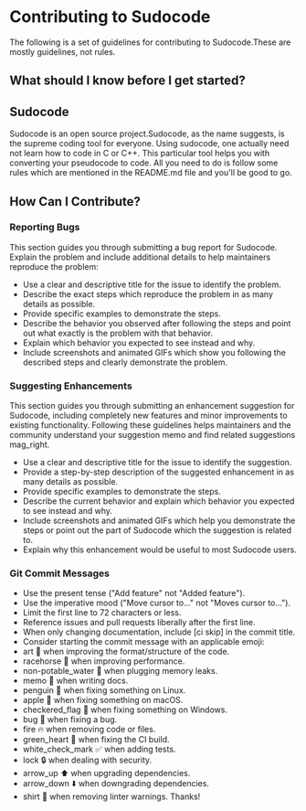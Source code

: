 # Contributing to Sudocode

  The following is a set of guidelines for contributing to Sudocode.These are mostly guidelines, not rules. 
 ## What should I know before I get started?
## Sudocode
 Sudocode is an open source project.Sudocode, as the name suggests, is the supreme coding tool for everyone. Using sudocode, one actually need not learn how to code in C or C++.
This particular tool helps you with converting your pseudocode to code.
All you need to do is follow some rules which are mentioned in the README.md file and you'll be good to go.

 ## How Can I Contribute?
 
 ### Reporting Bugs
This section guides you through submitting a bug report for Sudocode.
 Explain the problem and include additional details to help maintainers reproduce the problem:
- Use a clear and descriptive title for the issue to identify the problem.
- Describe the exact steps which reproduce the problem in as many details as possible.
- Provide specific examples to demonstrate the steps.
- Describe the behavior you observed after following the steps and point out what exactly is the problem with that behavior.
- Explain which behavior you expected to see instead and why.
- Include screenshots and animated GIFs which show you following the described steps and clearly demonstrate the problem.

 ### Suggesting Enhancements
 This section guides you through submitting an enhancement suggestion for Sudocode, including completely new features and minor improvements to existing functionality.
Following these guidelines helps maintainers and the community understand your suggestion memo and find related suggestions mag_right.
- Use a clear and descriptive title for the issue to identify the suggestion.
- Provide a step-by-step description of the suggested enhancement in as many details as possible.
- Provide specific examples to demonstrate the steps. 
- Describe the current behavior and explain which behavior you expected to see instead and why.
- Include screenshots and animated GIFs which help you demonstrate the steps or point out the part of Sudocode which the suggestion is related to. 
- Explain why this enhancement would be useful to most Sudocode users.

 ### Git Commit Messages
- Use the present tense ("Add feature" not "Added feature").
- Use the imperative mood ("Move cursor to..." not "Moves cursor to...").
- Limit the first line to 72 characters or less.
- Reference issues and pull requests liberally after the first line.
- When only changing documentation, include [ci skip] in the commit title.
- Consider starting the commit message with an applicable emoji:
- art :art: when improving the format/structure of the code.
- racehorse :racehorse: when improving performance.
- non-potable_water :non-potable_water: when plugging memory leaks.
- memo :memo: when writing docs.
- penguin :penguin: when fixing something on Linux.
- apple :apple: when fixing something on macOS.
- checkered_flag :checkered_flag: when fixing something on Windows.
- bug :bug: when fixing a bug.
- fire :fire: when removing code or files.
- green_heart :green_heart: when fixing the CI build.
- white_check_mark :white_check_mark: when adding tests.
- lock :lock: when dealing with security.
- arrow_up :arrow_up: when upgrading dependencies.
- arrow_down :arrow_down: when downgrading dependencies.
- shirt :shirt: when removing linter warnings.
 Thanks!
